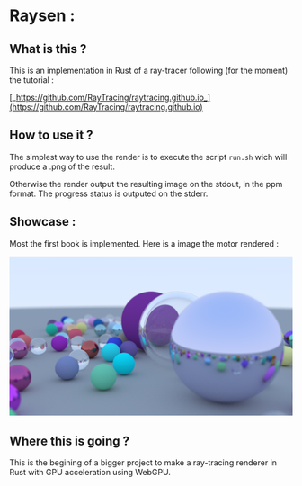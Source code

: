 # Raysen : 

## What is this ?
This is an implementation in Rust of a ray-tracer following (for the moment) the tutorial : 

[_https://github.com/RayTracing/raytracing.github.io_](https://github.com/RayTracing/raytracing.github.io)

## How to use it ?
The simplest way to use the render is to execute the script `run.sh` wich will produce a .png of the result.

Otherwise the render output the resulting image on the stdout, in the ppm format. The progress status is outputed on the stderr. 

## Showcase :
Most the first book is implemented. Here is a image the motor rendered : 

![Image with a lot of balls](showcase.png "A nice render")

## Where this is going ?
This is the begining of a bigger project to make a ray-tracing renderer in Rust with GPU acceleration using WebGPU.



